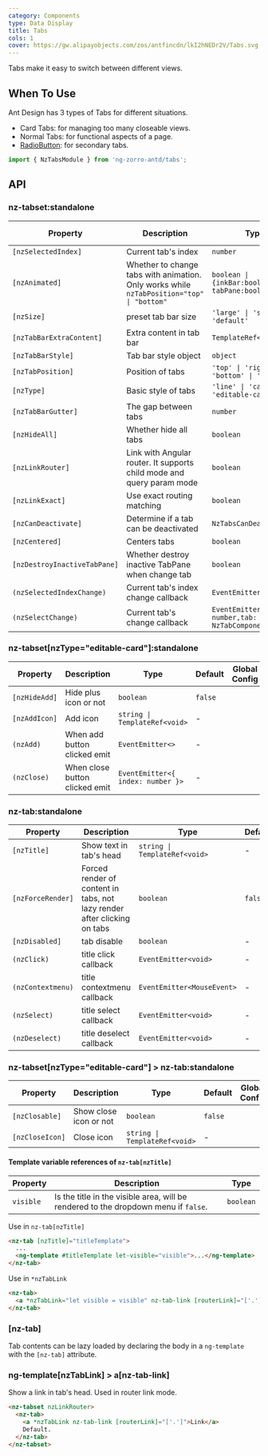 ```yaml
---
category: Components
type: Data Display
title: Tabs
cols: 1
cover: https://gw.alipayobjects.com/zos/antfincdn/lkI2hNEDr2V/Tabs.svg
---
```


Tabs make it easy to switch between different views.

## When To Use

Ant Design has 3 types of Tabs for different situations.

- Card Tabs: for managing too many closeable views.
- Normal Tabs: for functional aspects of a page.
- [RadioButton](/components/radio/en/#components-radio-demo-radiobutton): for secondary tabs.

```ts
import { NzTabsModule } from 'ng-zorro-antd/tabs';
```

## API

### nz-tabset:standalone

| Property                     | Description                                                                               | Type                                                | Default                            | Global Config |
| ---------------------------- | ----------------------------------------------------------------------------------------- | --------------------------------------------------- | ---------------------------------- | ------------- |
| `[nzSelectedIndex]`          | Current tab's index                                                                       | `number`                                            | -                                  |
| `[nzAnimated]`               | Whether to change tabs with animation. Only works while `nzTabPosition="top" \| "bottom"` | `boolean \| {inkBar:boolean, tabPane:boolean}`      | `true`, `false` when `type="card"` | ✅             |
| `[nzSize]`                   | preset tab bar size                                                                       | `'large' \| 'small' \| 'default'`                   | `'default'`                        | ✅             |
| `[nzTabBarExtraContent]`     | Extra content in tab bar                                                                  | `TemplateRef<void>`                                 | -                                  |
| `[nzTabBarStyle]`            | Tab bar style object                                                                      | `object`                                            | -                                  |
| `[nzTabPosition]`            | Position of tabs                                                                          | `'top' \| 'right' \| 'bottom' \| 'left'`            | `'top'`                            |               |
| `[nzType]`                   | Basic style of tabs                                                                       | `'line' \| 'card' \| 'editable-card'`               | `'line'`                           | ✅             |
| `[nzTabBarGutter]`           | The gap between tabs                                                                      | `number`                                            | -                                  | ✅             |
| `[nzHideAll]`                | Whether hide all tabs                                                                     | `boolean`                                           | `false`                            |
| `[nzLinkRouter]`             | Link with Angular router. It supports child mode and query param mode                     | `boolean`                                           | `false`                            |               |
| `[nzLinkExact]`              | Use exact routing matching                                                                | `boolean`                                           | `true`                             |
| `[nzCanDeactivate]`          | Determine if a tab can be deactivated                                                     | `NzTabsCanDeactivateFn`                             | -                                  |
| `[nzCentered]`               | Centers tabs                                                                              | `boolean`                                           | `false`                            |
| `[nzDestroyInactiveTabPane]` | Whether destroy inactive TabPane when change tab                                          | `boolean`                                           | `false`                            |
| `(nzSelectedIndexChange)`    | Current tab's index change callback                                                       | `EventEmitter<number>`                              | -                                  |
| `(nzSelectChange)`           | Current tab's change callback                                                             | `EventEmitter<{index: number,tab: NzTabComponent}>` | -                                  |

### nz-tabset[nzType="editable-card"]:standalone

| Property      | Description                    | Type                              | Default | Global Config |
| ------------- | ------------------------------ | --------------------------------- | ------- | ------------- |
| `[nzHideAdd]` | Hide plus icon or not          | `boolean`                         | `false` |
| `[nzAddIcon]` | Add icon                       | `string \| TemplateRef<void>`     | -       |
| `(nzAdd)`     | When add button clicked emit   | `EventEmitter<>`                  | -       |
| `(nzClose)`   | When close button clicked emit | `EventEmitter<{ index: number }>` | -       |

### nz-tab:standalone

| Property          | Description                                                              | Type                          | Default |
| ----------------- | ------------------------------------------------------------------------ | ----------------------------- | ------- |
| `[nzTitle]`       | Show text in tab's head                                                  | `string \| TemplateRef<void>` | -       |
| `[nzForceRender]` | Forced render of content in tabs, not lazy render after clicking on tabs | `boolean`                     | `false` |
| `[nzDisabled]`    | tab disable                                                              | `boolean`                     | -       |
| `(nzClick)`       | title click callback                                                     | `EventEmitter<void>`          | -       |
| `(nzContextmenu)` | title contextmenu callback                                               | `EventEmitter<MouseEvent>`    | -       |
| `(nzSelect)`      | title select callback                                                    | `EventEmitter<void>`          | -       |
| `(nzDeselect)`    | title deselect callback                                                  | `EventEmitter<void>`          | -       |

### nz-tabset[nzType="editable-card"] > nz-tab:standalone

| Property        | Description            | Type                          | Default | Global Config |
| --------------- | ---------------------- | ----------------------------- | ------- | ------------- |
| `[nzClosable]`  | Show close icon or not | `boolean`                     | `false` |
| `[nzCloseIcon]` | Close icon             | `string \| TemplateRef<void>` | -       |

#### Template variable references of `nz-tab[nzTitle]`

| Property  | Description                                                                         | Type      |
| --------- | ----------------------------------------------------------------------------------- | --------- |
| `visible` | Is the title in the visible area, will be rendered to the dropdown menu if `false`. | `boolean` |

Use in `nz-tab[nzTitle]`

```html
<nz-tab [nzTitle]="titleTemplate">
  ...
  <ng-template #titleTemplate let-visible="visible">...</ng-template>
</nz-tab>
```

Use in `*nzTabLink`

```html
<nz-tab>
  <a *nzTabLink="let visible = visible" nz-tab-link [routerLink]="['.']">...</a>
</nz-tab>
```

### [nz-tab]

Tab contents can be lazy loaded by declaring the body in a `ng-template` with the `[nz-tab]` attribute.

### ng-template[nzTabLink] > a[nz-tab-link]

Show a link in tab's head. Used in router link mode.

```html
<nz-tabset nzLinkRouter>
  <nz-tab>
    <a *nzTabLink nz-tab-link [routerLink]="['.']">Link</a>
    Default.
  </nz-tab>
</nz-tabset>
```
